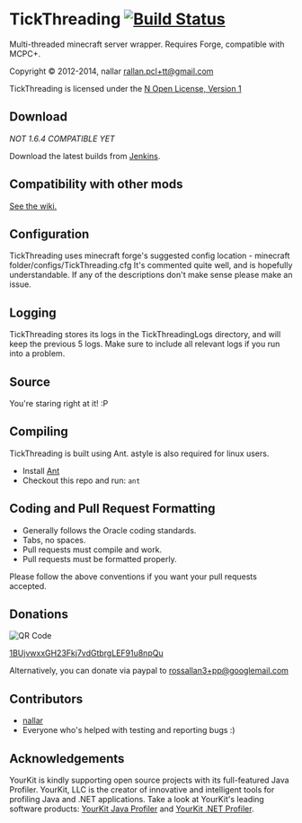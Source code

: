 TickThreading [![Build Status](http://nallar.me/buildservice/job/TickThreading-1.6.4/badge/icon)](http://nallar.me/buildservice/job/TickThreading-1.6.4/)
==========
Multi-threaded minecraft server wrapper. Requires Forge, compatible with MCPC+.

Copyright &copy; 2012-2014, nallar <rallan.pcl+tt@gmail.com>

TickThreading is licensed under the [N Open License, Version 1][License]

Download
-----
*NOT 1.6.4 COMPATIBLE YET*

Download the latest builds from [Jenkins].

Compatibility with other mods
-----
[See the wiki.](https://github.com/nallar/TickThreading/wiki/Mod-Compatibility)

Configuration
-----
TickThreading uses minecraft forge's suggested config location - minecraft folder/configs/TickThreading.cfg
It's commented quite well, and is hopefully understandable. If any of the descriptions don't make sense please make an issue.

Logging
-----
TickThreading stores its logs in the TickThreadingLogs directory, and will keep the previous 5 logs.
Make sure to include all relevant logs if you run into a problem.

Source
------
You're staring right at it! :P

Compiling
---------
TickThreading is built using Ant. astyle is also required for linux users.

* Install [Ant](http://ant.apache.org/)
* Checkout this repo and run: `ant`

Coding and Pull Request Formatting
----------------------------------
* Generally follows the Oracle coding standards.
* Tabs, no spaces.
* Pull requests must compile and work.
* Pull requests must be formatted properly.

Please follow the above conventions if you want your pull requests accepted.

Donations
----------------------------------

![QR Code](http://i.imgur.com/U2ftDFQ.png)

[1BUjvwxxGH23Fkj7vdGtbrgLEF91u8npQu](bitcoin:1BUjvwxxGH23Fkj7vdGtbrgLEF91u8npQu)

Alternatively, you can donate via paypal to rossallan3+pp@googlemail.com

Contributors
----------------------------------

* [nallar](https://github.com/nallar/ "Ross Allan")
* Everyone who's helped with testing and reporting bugs :)

Acknowledgements
----------------------------------

YourKit is kindly supporting open source projects with its full-featured Java Profiler. YourKit, LLC is the creator of innovative and intelligent tools for profiling Java and .NET applications. Take a look at YourKit's leading software products: [YourKit Java Profiler](http://www.yourkit.com/java/profiler/index.jsp) and [YourKit .NET Profiler](http://www.yourkit.com/.net/profiler/index.jsp).

[License]: http://nallar.me/licenses/n-open-license-v1.txt
[Jenkins]: http://nallar.me/buildservice
